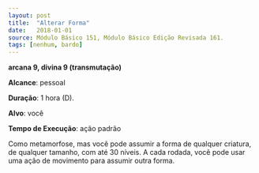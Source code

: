 ```yaml
---
layout: post
title:  "Alterar Forma"
date:   2018-01-01
source: Módulo Básico 151, Módulo Básico Edição Revisada 161.
tags: [nenhum, bardo]
---
```


**arcana 9, divina 9 (transmutação)**

**Alcance**: pessoal

**Duração**: 1 hora (D).

**Alvo**: você

**Tempo de Execução**: ação padrão

Como metamorfose, mas você pode assumir a forma de qualquer criatura, de qualquer tamanho, com até 30 níveis.
A cada rodada, você pode usar uma ação de movimento para assumir outra forma.
